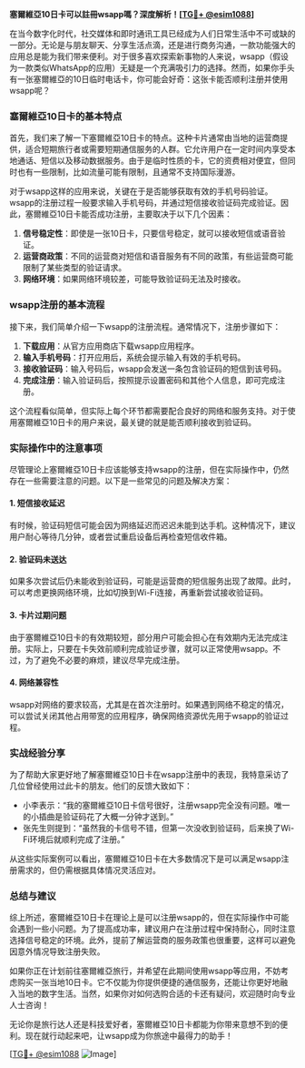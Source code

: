 **塞爾維亞10日卡可以註冊wsapp嗎？深度解析！[[TG💪+ @esim1088](https://t.me/s/esim1088)]**

在当今数字化时代，社交媒体和即时通讯工具已经成为人们日常生活中不可或缺的一部分。无论是与朋友聊天、分享生活点滴，还是进行商务沟通，一款功能强大的应用总是能为我们带来便利。对于很多喜欢探索新事物的人来说，wsapp（假设为一款类似WhatsApp的应用）无疑是一个充满吸引力的选择。然而，如果你手头有一张塞爾維亞的10日临时电话卡，你可能会好奇：这张卡能否顺利注册并使用wsapp呢？

### 塞爾維亞10日卡的基本特点

首先，我们来了解一下塞爾維亞10日卡的特点。这种卡片通常由当地的运营商提供，适合短期旅行者或需要短期通信服务的人群。它允许用户在一定时间内享受本地通话、短信以及移动数据服务。由于是临时性质的卡，它的资费相对便宜，但同时也有一些限制，比如流量可能有限制，且通常不支持国际漫游。

对于wsapp这样的应用来说，关键在于是否能够获取有效的手机号码验证。wsapp的注册过程一般要求输入手机号码，并通过短信接收验证码完成验证。因此，塞爾維亞10日卡能否成功注册，主要取决于以下几个因素：

1. **信号稳定性**：即使是一张10日卡，只要信号稳定，就可以接收短信或语音验证。
2. **运营商政策**：不同的运营商对短信和语音服务有不同的政策，有些运营商可能限制了某些类型的验证请求。
3. **网络环境**：如果网络环境较差，可能导致验证码无法及时接收。

### wsapp注册的基本流程

接下来，我们简单介绍一下wsapp的注册流程。通常情况下，注册步骤如下：

1. **下载应用**：从官方应用商店下载wsapp应用程序。
2. **输入手机号码**：打开应用后，系统会提示输入有效的手机号码。
3. **接收验证码**：输入号码后，wsapp会发送一条包含验证码的短信到该号码。
4. **完成注册**：输入验证码后，按照提示设置密码和其他个人信息，即可完成注册。

这个流程看似简单，但实际上每个环节都需要配合良好的网络和服务支持。对于使用塞爾維亞10日卡的用户来说，最关键的就是能否顺利接收到验证码。

### 实际操作中的注意事项

尽管理论上塞爾維亞10日卡应该能够支持wsapp的注册，但在实际操作中，仍然存在一些需要注意的问题。以下是一些常见的问题及解决方案：

#### 1. 短信接收延迟
有时候，验证码短信可能会因为网络延迟而迟迟未能到达手机。这种情况下，建议用户耐心等待几分钟，或者尝试重启设备后再检查短信收件箱。

#### 2. 验证码未送达
如果多次尝试后仍未能收到验证码，可能是运营商的短信服务出现了故障。此时，可以考虑更换网络环境，比如切换到Wi-Fi连接，再重新尝试接收验证码。

#### 3. 卡片过期问题
由于塞爾維亞10日卡的有效期较短，部分用户可能会担心在有效期内无法完成注册。实际上，只要在卡失效前顺利完成验证步骤，就可以正常使用wsapp。不过，为了避免不必要的麻烦，建议尽早完成注册。

#### 4. 网络兼容性
wsapp对网络的要求较高，尤其是在首次注册时。如果遇到网络不稳定的情况，可以尝试关闭其他占用带宽的应用程序，确保网络资源优先用于wsapp的验证过程。

### 实战经验分享

为了帮助大家更好地了解塞爾維亞10日卡在wsapp注册中的表现，我特意采访了几位曾经使用过此卡的朋友。他们的反馈大致如下：

- 小李表示：“我的塞爾維亞10日卡信号很好，注册wsapp完全没有问题。唯一的小插曲是验证码花了大概一分钟才送到。”
- 张先生则提到：“虽然我的卡信号不错，但第一次没收到验证码，后来换了Wi-Fi环境后就顺利完成了注册。”

从这些实际案例可以看出，塞爾維亞10日卡在大多数情况下是可以满足wsapp注册需求的，但仍需根据具体情况灵活应对。

### 总结与建议

综上所述，塞爾維亞10日卡在理论上是可以注册wsapp的，但在实际操作中可能会遇到一些小问题。为了提高成功率，建议用户在注册过程中保持耐心，同时注意选择信号稳定的环境。此外，提前了解运营商的服务政策也很重要，这样可以避免因意外情况导致注册失败。

如果你正在计划前往塞爾維亞旅行，并希望在此期间使用wsapp等应用，不妨考虑购买一张当地10日卡。它不仅能为你提供便捷的通信服务，还能让你更好地融入当地的数字生活。当然，如果你对如何选购合适的卡还有疑问，欢迎随时向专业人士咨询！

无论你是旅行达人还是科技爱好者，塞爾維亞10日卡都能为你带来意想不到的便利。现在就行动起来吧，让wsapp成为你旅途中最得力的助手！

[[TG💪+ @esim1088](https://t.me/s/esim1088) ![Image](https://i.postimg.cc/4NQfJmqS/Snipaste-2025-05-13-00-14-12.png)]